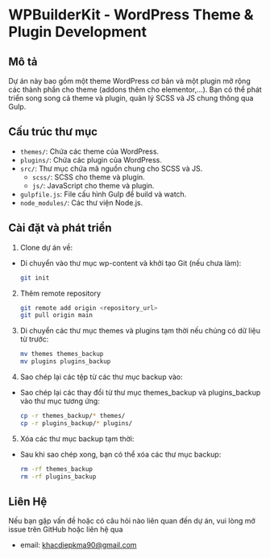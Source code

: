 # WPBuilderKit - WordPress Theme & Plugin Development

## Mô tả
Dự án này bao gồm một theme WordPress cơ bản và một plugin mở rộng các thành phần cho theme (addons thêm cho elementor,...). Bạn có thể phát triển song song cả theme và plugin, quản lý SCSS và JS chung thông qua Gulp.

## Cấu trúc thư mục
- `themes/`: Chứa các theme của WordPress.
- `plugins/`: Chứa các plugin của WordPress.
- `src/`: Thư mục chứa mã nguồn chung cho SCSS và JS.
    - `scss/`: SCSS cho theme và plugin.
    - `js/`: JavaScript cho theme và plugin.
- `gulpfile.js`: File cấu hình Gulp để build và watch.
- `node_modules/`: Các thư viện Node.js.

## Cài đặt và phát triển
1. Clone dự án về:
- Di chuyển vào thư mục wp-content và khởi tạo Git (nếu chưa làm):
    ```bash
    git init
  
2. Thêm remote repository
     ```bash
   git remote add origin <repository_url>
   git pull origin main
   
3. Di chuyển các thư mục themes và plugins tạm thời nếu chúng có dữ liệu từ trước:
    ```bash
    mv themes themes_backup
    mv plugins plugins_backup
   
4. Sao chép lại các tệp từ các thư mục backup vào:
- Sao chép lại các thay đổi từ thư mục themes_backup và plugins_backup vào thư mục tương ứng:
    ```bash
    cp -r themes_backup/* themes/
    cp -r plugins_backup/* plugins/

5. Xóa các thư mục backup tạm thời:
- Sau khi sao chép xong, bạn có thể xóa các thư mục backup:
    ```bash
    rm -rf themes_backup
    rm -rf plugins_backup

## Liên Hệ

Nếu bạn gặp vấn đề hoặc có câu hỏi nào liên quan đến dự án, vui lòng mở issue trên GitHub hoặc liên hệ qua
- email: [khacdiepkma90@gmail.com](mailto:khacdiepkma90@gmail.com)